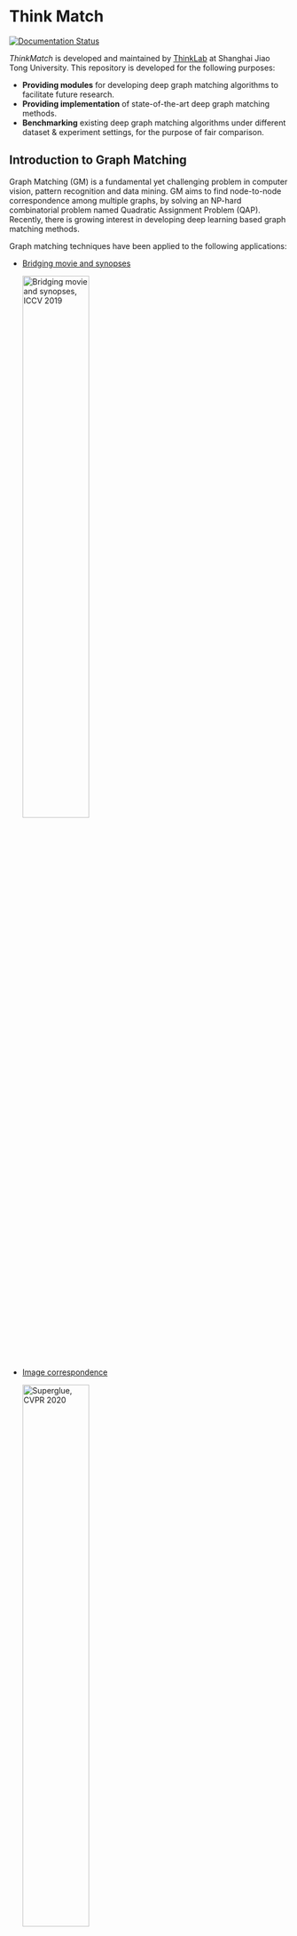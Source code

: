 # Think Match

[![Documentation Status](https://readthedocs.org/projects/thinkmatch/badge/?version=latest)](https://thinkmatch.readthedocs.io/en/latest/?badge=latest)

_ThinkMatch_ is developed and maintained by [ThinkLab](http://thinklab.sjtu.edu.cn) at Shanghai Jiao Tong University.
This repository is developed for the following purposes:
* **Providing modules** for developing deep graph matching algorithms to facilitate future research.
* **Providing implementation** of state-of-the-art deep graph matching methods.
* **Benchmarking** existing deep graph matching algorithms under different dataset & experiment settings, for the purpose of fair comparison.

## Introduction to Graph Matching
Graph Matching (GM) is a fundamental yet challenging problem in computer vision, pattern recognition and data mining. GM aims to find node-to-node correspondence among multiple graphs, by solving an NP-hard combinatorial problem named Quadratic Assignment Problem (QAP). Recently, there is growing interest in developing deep learning based graph matching methods.

Graph matching techniques have been applied to the following applications:
* [Bridging movie and synopses](https://openaccess.thecvf.com/content_ICCV_2019/papers/Xiong_A_Graph-Based_Framework_to_Bridge_Movies_and_Synopses_ICCV_2019_paper.pdf)
  
  <img src="docs/images/movie_synopses.png" alt="Bridging movie and synopses, ICCV 2019" width="50%">

* [Image correspondence](https://arxiv.org/pdf/1911.11763.pdf)
  
  <img src="docs/images/superglue.png" alt="Superglue, CVPR 2020" width="50%">

* [Molecules matching](https://openaccess.thecvf.com/content/CVPR2021/papers/Wang_Combinatorial_Learning_of_Graph_Edit_Distance_via_Dynamic_Embedding_CVPR_2021_paper.pdf)

  <img src="docs/images/molecules.png" alt="Molecules matching, CVPR 2021" width="50%">

* and more...

In this repository, we mainly focus on image keypoint matching because it is a popular testbed for existing graph matching methods.

Readers are referred to the following survey for more technical details about graph matching:
* Junchi Yan, Xu-Cheng Yin, Weiyao Lin, Cheng Deng, Hongyuan Zha, Xiaokang Yang. "A Short Survey of Recent Advances in Graph Matching."
_ICMR 2016_.
## Deep Graph Matching Algorithms
_ThinkMatch_ currently contains pytorch source code of the following deep graph matching methods:

* [**GMN**](/models/GMN)
  * Andrei Zanfir and Cristian Sminchisescu. "Deep Learning of Graph Matching." _CVPR 2018_.
    [[paper]](http://openaccess.thecvf.com/content_cvpr_2018/html/Zanfir_Deep_Learning_of_CVPR_2018_paper.html)
* [**PCA-GM & IPCA-GM**](/models/PCA)
  * Runzhong Wang, Junchi Yan and Xiaokang Yang. "Combinatorial Learning of Robust Deep Graph Matching: an Embedding based Approach." _TPAMI 2020_.
    [[paper]](https://ieeexplore.ieee.org/abstract/document/9128045/), [[project page]](https://thinklab.sjtu.edu.cn/IPCA_GM.html)
  * Runzhong Wang, Junchi Yan and Xiaokang Yang. "Learning Combinatorial Embedding Networks for Deep Graph Matching." _ICCV 2019_.
    [[paper]](http://openaccess.thecvf.com/content_ICCV_2019/papers/Wang_Learning_Combinatorial_Embedding_Networks_for_Deep_Graph_Matching_ICCV_2019_paper.pdf)
* [**NGM & NGM-v2**](/models/NGM)
  * Runzhong Wang, Junchi Yan, Xiaokang Yang. "Neural Graph Matching Network: Learning Lawler's Quadratic Assignment Problem with Extension to Hypergraph and Multiple-graph Matching." _TPAMI 2021_.
    [[paper]](https://ieeexplore.ieee.org/document/9426408), [[project page]](http://thinklab.sjtu.edu.cn/project/NGM/index.html)
* [**CIE-H**](/models/CIE)
  * Tianshu Yu, Runzhong Wang, Junchi Yan, Baoxin Li. "Learning deep graph matching with channel-independent embedding and Hungarian attention." _ICLR 2020_.
    [[paper]](https://openreview.net/forum?id=rJgBd2NYPH)
* [**GANN**](/models/GANN)
  * Runzhong Wang, Junchi Yan and Xiaokang Yang. "Graduated Assignment for Joint Multi-Graph Matching and Clustering with Application to Unsupervised Graph Matching Network Learning." _NeurIPS 2020_.
    [[paper]](https://papers.nips.cc/paper/2020/hash/e6384711491713d29bc63fc5eeb5ba4f-Abstract.html)
  * Runzhong Wang, Shaofei Jiang, Junchi Yan and Xiaokang Yang. "Robust Self-supervised Learning of Deep Graph Matching with Mixture of Modes." _Submitted to TPAMI_. 
    [[project page]](https://thinklab.sjtu.edu.cn/project/GANN-GM/index.html)
* [**BBGM**](/models/BBGM)
  * Michal Rolínek, Paul Swoboda, Dominik Zietlow, Anselm Paulus, Vít Musil, Georg Martius. "Deep Graph Matching via Blackbox Differentiation of Combinatorial Solvers." _ECCV 2020_. 
    [[paper]](https://www.ecva.net/papers/eccv_2020/papers_ECCV/papers/123730409.pdf)

## Deep Graph Matching Benchmarks

### PascalVOC - 2GM

| model                                                        | year | aero   | bike   | bird   | boat   | bottle | bus    | car    | cat    | chair  | cow    | table  | dog    | horse  | mbkie  | person | plant  | sheep  | sofa   | train  | tv     | mean   |
| ------------------------------------------------------------ | ---- | ------ | ------ | ------ | ------ | ------ | ------ | ------ | ------ | ------ | ------ | ------ | ------ | ------ | ------ | ------ | ------ | ------ | ------ | ------ | ------ | ------ |
| [GMN](https://thinkmatch.readthedocs.io/en/latest/guide/models.html#gmn) | 2018 | 0.4163 | 0.5964 | 0.6027 | 0.4795 | 0.7918 | 0.7020 | 0.6735 | 0.6488 | 0.3924 | 0.6128 | 0.6693 | 0.5976 | 0.6106 | 0.5975 | 0.3721 | 0.7818 | 0.6800 | 0.4993 | 0.8421 | 0.9141 | 0.6240 |
| [PCA-GM](https://thinkmatch.readthedocs.io/en/latest/guide/models.html#pca-gm) | 2019 | 0.4979 | 0.6193 | 0.6531 | 0.5715 | 0.7882 | 0.7556 | 0.6466 | 0.6969 | 0.4164 | 0.6339 | 0.5073 | 0.6705 | 0.6671 | 0.6164 | 0.4447 | 0.8116 | 0.6782 | 0.5922 | 0.7845 | 0.9042 | 0.6478 |
| [NGM](https://thinkmatch.readthedocs.io/en/latest/guide/models.html#ngm) | 2019 | 0.5010 | 0.6350 | 0.5790 | 0.5340 | 0.7980 | 0.7710 | 0.7360 | 0.6820 | 0.4110 | 0.6640 | 0.4080 | 0.6030 | 0.6190 | 0.6350 | 0.4560 | 0.7710 | 0.6930 | 0.6550 | 0.7920 | 0.8820 | 0.6413 |
| [NHGM](https://thinkmatch.readthedocs.io/en/latest/guide/models.html#ngm) | 2019 | 0.5240 | 0.6220 | 0.5830 | 0.5570 | 0.7870 | 0.7770 | 0.7440 | 0.7070 | 0.4200 | 0.6460 | 0.5380 | 0.6100 | 0.6190 | 0.6080 | 0.4680 | 0.7910 | 0.6680 | 0.5510 | 0.8090 | 0.8870 | 0.6458 |
| [IPCA-GM](https://thinkmatch.readthedocs.io/en/latest/guide/models.html#pca-gm) | 2020 | 0.5378 | 0.6622 | 0.6714 | 0.6120 | 0.8039 | 0.7527 | 0.7255 | 0.7252 | 0.4455 | 0.6524 | 0.5430 | 0.6724 | 0.6790 | 0.6421 | 0.4793 | 0.8435 | 0.7079 | 0.6398 | 0.8380 | 0.9083 | 0.6770 |
| [CIE-H](https://thinkmatch.readthedocs.io/en/latest/guide/models.html#cie-h) | 2020 | 0.5250 | 0.6858 | 0.7015 | 0.5706 | 0.8207 | 0.7700 | 0.7073 | 0.7313 | 0.4383 | 0.6994 | 0.6237 | 0.7018 | 0.7031 | 0.6641 | 0.4763 | 0.8525 | 0.7172 | 0.6400 | 0.8385 | 0.9168 | 0.6892 |
| [BBGM](https://thinkmatch.readthedocs.io/en/latest/guide/models.html#bbgm) | 2020 | 0.6187 | 0.7106 | 0.7969 | 0.7896 | 0.8740 | 0.9401 | 0.8947 | 0.8022 | 0.5676 | 0.7914 | 0.6458 | 0.7892 | 0.7615 | 0.7512 | 0.6519 | 0.9818 | 0.7729 | 0.7701 | 0.9494 | 0.9393 | 0.7899 |
| [NGM-v2](https://thinkmatch.readthedocs.io/en/latest/guide/models.html#ngm) | 2021 | 0.6184 | 0.7118 | 0.7762 | 0.7875 | 0.8733 | 0.9363 | 0.8770 | 0.7977 | 0.5535 | 0.7781 | 0.8952 | 0.7880 | 0.8011 | 0.7923 | 0.6258 | 0.9771 | 0.7769 | 0.7574 | 0.9665 | 0.9323 | 0.8011 |
| [NHGM-v2](https://thinkmatch.readthedocs.io/en/latest/guide/models.html#ngm) | 2021 | 0.5995 | 0.7154 | 0.7724 | 0.7902 | 0.8773 | 0.9457 | 0.8903 | 0.8181 | 0.5995 | 0.8129 | 0.8695 | 0.7811 | 0.7645 | 0.7750 | 0.6440 | 0.9872 | 0.7778 | 0.7538 | 0.9787 | 0.9280 | 0.8040 |

### Willow Object Class - 2GM & MGM

| model                                                        | year | remark          | Car    | Duck   | Face   | Motorbike | Winebottle | mean   |
| ------------------------------------------------------------ | ---- | --------------- | ------ | ------ | ------ | --------- | ---------- | ------ |
| [GMN](https://thinkmatch.readthedocs.io/en/latest/guide/models.html#gmn) | 2018 | -               | 0.6790 | 0.7670 | 0.9980 | 0.6920    | 0.8310     | 0.7934 |
| [PCA-GM](https://thinkmatch.readthedocs.io/en/latest/guide/models.html#pca-gm) | 2019 | -               | 0.8760 | 0.8360 | 1.0000 | 0.7760    | 0.8840     | 0.8744 |
| [NGM](https://thinkmatch.readthedocs.io/en/latest/guide/models.html#ngm) | 2019 | -               | 0.8420 | 0.7760 | 0.9940 | 0.7680    | 0.8830     | 0.8530 |
| [NHGM](https://thinkmatch.readthedocs.io/en/latest/guide/models.html#ngm) | 2019 | -               | 0.8650 | 0.7220 | 0.9990 | 0.7930    | 0.8940     | 0.8550 |
| [NMGM](https://thinkmatch.readthedocs.io/en/latest/guide/models.html#ngm) | 2019 | -               | 0.7850 | 0.9210 | 1.0000 | 0.7870    | 0.9480     | 0.8880 |
| [IPCA-GM](https://thinkmatch.readthedocs.io/en/latest/guide/models.html#pca) | 2020 | -               | 0.9040 | 0.8860 | 1.0000 | 0.8300    | 0.8830     | 0.9006 |
| [CIE-H](https://thinkmatch.readthedocs.io/en/latest/guide/models.html#cie-h) | 2020 | -               | 0.8581 | 0.8206 | 0.9994 | 0.8836    | 0.8871     | 0.8898 |
| [BBGM](https://thinkmatch.readthedocs.io/en/latest/guide/models.html#bbgm) | 2020 | -               | 0.9680 | 0.8990 | 1.0000 | 0.9980    | 0.9940     | 0.9718 |
| [GANN-MGM](https://thinkmatch.readthedocs.io/en/latest/guide/models.html#gann) | 2020 | self-supervised | 0.9600 | 0.9642 | 1.0000 | 1.0000    | 0.9879     | 0.9906 |
| [NGM-v2](https://thinkmatch.readthedocs.io/en/latest/guide/models.html#ngm) | 2021 | -               | 0.9740 | 0.9340 | 1.0000 | 0.9860    | 0.9830     | 0.9754 |
| [NHGM-v2](https://thinkmatch.readthedocs.io/en/latest/guide/models.html#ngm) | 2021 | -               | 0.9740 | 0.9390 | 1.0000 | 0.9860    | 0.9890     | 0.9780 |
| [NMGM-v2](https://thinkmatch.readthedocs.io/en/latest/guide/models.html#ngm) | 2021 | -               | 0.9760 | 0.9447 | 1.0000 | 1.0000    | 0.9902     | 0.9822 |

### SPair-71k - 2GM

| model   | year | aero   | bike   | bird   | boat   | bottle | bus    | car    | cat    | chair  | cow    | dog    | horse  | mtbike | person | plant  | sheep  | train  | tv     | mean |
| ------- | ---- | ------ | ------ | ------ | ------ | ------ | ------ | ------ | ------ | ------ | ------ | ------ | ------ | ------ | ------ | ------ | ------ | ------ | ------ | ------ |
| [GMN](https://thinkmatch.readthedocs.io/en/latest/guide/models.html#gmn)     | 2018 | 0.3109 | 0.3082 | 0.3772 | 0.2441 | 0.3846 | 0.3538 | 0.3411 | 0.2842 | 0.4074 | 0.2282 | 0.2635 | 0.3089 | 0.3757 | 0.2723 | 0.3358 | 0.3470 | 0.2628 | 0.2930 | 0.3166 |
| [PCA-GM](https://thinkmatch.readthedocs.io/en/latest/guide/models.html#pca-gm)  | 2019 | 0.3001 | 0.3798 | 0.4518 | 0.2638 | 0.3731 | 0.4448 | 0.3659 | 0.3048 | 0.3786 | 0.3098 | 0.3010 | 0.4072 | 0.4574 | 0.3231 | 0.3572 | 0.3488 | 0.2132 | 0.5822 |0.3646|
| [NGM](https://thinkmatch.readthedocs.io/en/latest/guide/models.html#ngm)     | 2019 | 0.3569 | 0.3477 | 0.4386 | 0.2964 | 0.4603 | 0.4895 | 0.3792 | 0.2697 | 0.4639 | 0.3398 | 0.2811 | 0.3835 | 0.4402 | 0.3584 | 0.4725 | 0.3564 | 0.3311 | 0.5892 |0.3919|
| [NHGM](https://thinkmatch.readthedocs.io/en/latest/guide/models.html#ngm)    | 2019 | 0.2841 | 0.3115 | 0.4310 | 0.2827 | 0.3578 | 0.4558 | 0.3659 | 0.3024 | 0.5117 | 0.3334 | 0.3084 | 0.3836 | 0.4231 | 0.3440 | 0.4594 | 0.4020 | 0.3203 | 0.4251 |0.3723|
| [IPCA-GM](https://thinkmatch.readthedocs.io/en/latest/guide/models.html#pca) | 2020 | 0.3597 | 0.3401 | 0.4184 | 0.2810 | 0.3821 | 0.4351 | 0.3649 | 0.3211 | 0.3762 | 0.2952 | 0.3425 | 0.4189 | 0.4639 | 0.3472 | 0.3750 | 0.3716 | 0.2571 | 0.5788 |0.3738|
| [CIE-H](https://thinkmatch.readthedocs.io/en/latest/guide/models.html#cie-h)   | 2020 | 0.4284 | 0.4016 | 0.5820 | 0.3753 | 0.4514 | 0.4997 | 0.4395 | 0.3980 | 0.4435 | 0.3588 | 0.4301 | 0.5219 | 0.4714 | 0.3930 | 0.4167 | 0.4387 | 0.3806 | 0.7431 |0.4541|
| [BBGM](https://thinkmatch.readthedocs.io/en/latest/guide/models.html#bbgm)    | 2020 | 0.5715 | 0.5405 | 0.8500 | 0.7162 | 0.6942 | 0.9095 | 0.7826 | 0.7223 | 0.6693 | 0.7151 | 0.6131 | 0.6944 | 0.7264 | 0.7221 | 0.9865 | 0.7926 | 0.9358 | 0.9919 |0.7574|
| [NGM-v2](https://thinkmatch.readthedocs.io/en/latest/guide/models.html#ngm)  | 2021 | 0.5717 | 0.5095 | 0.8536 | 0.7214 | 0.7030 | 0.9167 | 0.7754 | 0.7263 | 0.6432 | 0.7232 | 0.6101 | 0.6743 | 0.6807 | 0.6554 | 0.9891 | 0.7820 | 0.9439 | 0.9728 |0.7473|
| [NMGM-v2](https://thinkmatch.readthedocs.io/en/latest/guide/models.html#ngm) | 2021 | 0.5354 | 0.4780 | 0.7795 | 0.6473 | 0.6715 | 0.8428 | 0.6763 | 0.6606 | 0.6363 | 0.6939 | 0.5624 | 0.6460 | 0.6939 | 0.6332 | 0.9726 | 0.7462 | 0.8741 | 0.9836 |0.7074|

_ThinkMatch_ includes the flowing datasets with the provided benchmarks:

* **PascalVOC-Keypoint**
* **Willow-Object-Class**
* **CUB2011**
* **SPair-71k**
* **IMC-PT-SparseGM**

**TODO** We also plan to include the following datasets in the future:
* **Synthetic data**

_ThinkMatch_ also supports the following graph matching settings:
* **2GM** namely **Two**-**G**raph **M**atching where every time only a pair of two graphs is matched.
* **MGM** namely **M**ulti-**G**raph **M**atching where more than two graphs are jointly matched.
* **MGM3** namely **M**ulti-**G**raph **M**atching with a **M**ixture of **M**odes, where multiple graphs are jointly considered, and at the same time the graphs may come from different categories.

## Get Started

### Docker (RECOMMENDED)

Get the recommended docker image by
```bash
docker pull ghcr.io/thinklab-sjtu/thinkmatch:torch1.6.0-cuda10.1-cudnn7-pyg1.6.3-pygmtools0.2.0
```

See details in [ThinkMatch-runtime](https://github.com/Thinklab-SJTU/ThinkMatch-runtime).

### Manual configuration (for Ubuntu)
This repository is developed and tested with Ubuntu 16.04, Python 3.7, Pytorch 1.6, cuda10.1, cudnn7 and torch-geometric 1.6.3. 
1. Install and configure Pytorch 1.6 (with GPU support). 
1. Install ninja-build: ``apt-get install ninja-build``
1. Install python packages: 
    ```bash
    pip install tensorboardX scipy easydict pyyaml xlrd xlwt pynvml pygmtools
   ```
1. Install building tools for LPMP: 
    ```bash
    apt-get install -y findutils libhdf5-serial-dev git wget libssl-dev
    
    wget https://github.com/Kitware/CMake/releases/download/v3.19.1/cmake-3.19.1.tar.gz && tar zxvf cmake-3.19.1.tar.gz
    cd cmake-3.19.1 && ./bootstrap && make && make install
    ```

1. Install and build LPMP:
    ```bash
   python -m pip install git+https://git@github.com/rogerwwww/lpmp.git
   ```
   You may need ``gcc-9`` to successfully build LPMP. Here we provide an example installing and configuring ``gcc-9``: 
   ```bash
   apt-get update
   apt-get install -y software-properties-common
   add-apt-repository ppa:ubuntu-toolchain-r/test
   
   apt-get install -y gcc-9 g++-9
   update-alternatives --install /usr/bin/gcc gcc /usr/bin/gcc-9 60 --slave /usr/bin/g++ g++ /usr/bin/g++-9
   ```

1. Install torch-geometric:
    ```bash
    export CUDA=cu101
    export TORCH=1.6.0
    /opt/conda/bin/pip install torch-scatter==2.0.5 -f https://pytorch-geometric.com/whl/torch-${TORCH}+${CUDA}.html
    /opt/conda/bin/pip install torch-sparse==0.6.8 -f https://pytorch-geometric.com/whl/torch-${TORCH}+${CUDA}.html
    /opt/conda/bin/pip install torch-cluster==1.5.8 -f https://pytorch-geometric.com/whl/torch-${TORCH}+${CUDA}.html
    /opt/conda/bin/pip install torch-spline-conv==1.2.0 -f https://pytorch-geometric.com/whl/torch-${TORCH}+${CUDA}.html
    /opt/conda/bin/pip install torch-geometric==1.6.3
   ```

1. If you have configured ``gcc-9`` to build LPMP, be sure to switch back to ``gcc-7`` because this code repository is based on ``gcc-7``. Here is also an example:

    ```bash
    update-alternatives --remove gcc /usr/bin/gcc-9
   update-alternatives --install /usr/bin/gcc gcc /usr/bin/gcc-7 60 --slave /usr/bin/g++ g++ /usr/bin/g++-7
   ```

### Available datasets

Note: All following datasets can be automatically downloaded and unzipped by `pygmtools`, but you can also download the dataset yourself if a download failure occurs.

1. PascalVOC-Keypoint

    1. Download [VOC2011 dataset](http://host.robots.ox.ac.uk/pascal/VOC/voc2011/index.html) and make sure it looks like ``data/PascalVOC/TrainVal/VOCdevkit/VOC2011``
    1. Download keypoint annotation for VOC2011 from [Berkeley server](https://www2.eecs.berkeley.edu/Research/Projects/CS/vision/shape/poselets/voc2011_keypoints_Feb2012.tgz) or [google drive](https://drive.google.com/open?id=1D5o8rmnY1-DaDrgAXSygnflX5c-JyUWR) and make sure it looks like ``data/PascalVOC/annotations``
    1. The train/test split is available in ``data/PascalVOC/voc2011_pairs.npz``. **This file must be added manually.**

    Please cite the following papers if you use PascalVOC-Keypoint dataset:
    ```
    @article{EveringhamIJCV10,
      title={The pascal visual object classes (voc) challenge},
      author={Everingham, Mark and Van Gool, Luc and Williams, Christopher KI and Winn, John and Zisserman, Andrew},
      journal={International Journal of Computer Vision},
      volume={88},
      pages={303–338},
      year={2010}
    }
    
    @inproceedings{BourdevICCV09,
      title={Poselets: Body part detectors trained using 3d human pose annotations},
      author={Bourdev, L. and Malik, J.},
      booktitle={International Conference on Computer Vision},
      pages={1365--1372},
      year={2009},
      organization={IEEE}
    }
    ```
1. Willow-Object-Class
    1. Download [Willow-ObjectClass dataset](http://www.di.ens.fr/willow/research/graphlearning/WILLOW-ObjectClass_dataset.zip)
    1. Unzip the dataset and make sure it looks like ``data/WillowObject/WILLOW-ObjectClass``

    Please cite the following paper if you use Willow-Object-Class dataset:
    ```
    @inproceedings{ChoICCV13,
      author={Cho, Minsu and Alahari, Karteek and Ponce, Jean},
      title = {Learning Graphs to Match},
      booktitle = {International Conference on Computer Vision},
      pages={25--32},
      year={2013}
    }
    ```

1. CUB2011
    1. Download [CUB-200-2011 dataset](http://www.vision.caltech.edu/visipedia-data/CUB-200-2011/CUB_200_2011.tgz).
    1. Unzip the dataset and make sure it looks like ``data/CUB_200_2011/CUB_200_2011``

    Please cite the following report if you use CUB2011 dataset:
    ```
    @techreport{CUB2011,
      Title = {{The Caltech-UCSD Birds-200-2011 Dataset}},
      Author = {Wah, C. and Branson, S. and Welinder, P. and Perona, P. and Belongie, S.},
      Year = {2011},
      Institution = {California Institute of Technology},
      Number = {CNS-TR-2011-001}
    }
    ```

1. IMC-PT-SparseGM
    1. Download the IMC-PT-SparseGM dataset from [google drive](https://drive.google.com/file/d/1Po9pRMWXTqKK2ABPpVmkcsOq-6K_2v-B/view?usp=sharing) or [baidu drive (code: 0576)](https://pan.baidu.com/s/1hlJdIFp4rkiz1Y-gztyHIw)
    1. Unzip the dataset and make sure it looks like ``data/IMC_PT_SparseGM/annotations``

    Please cite the following papers if you use IMC-PT-SparseGM dataset:
    ```
    @article{JinIJCV21,
      title={Image Matching across Wide Baselines: From Paper to Practice},
      author={Jin, Yuhe and Mishkin, Dmytro and Mishchuk, Anastasiia and Matas, Jiri and Fua, Pascal and Yi, Kwang Moo and Trulls, Eduard},
      journal={International Journal of Computer Vision},
      pages={517--547},
      year={2021}
    }
    
    @unpublished{WangPAMIsub21,
      title={Robust Self-supervised Learning of Deep Graph Matching with Mixture of Modes},
      author={Wang, Runzhong and Jiang, Shaofei and Yan, Junchi and Yang, Xiaokang},
      note={submitted to IEEE Transactions of Pattern Analysis and Machine Intelligence},
      year={2021}
    }
    ```

For more information, please see [pygmtools](https://pypi.org/project/pygmtools/).

## Run the Experiment

Run training and evaluation
```bash
python train_eval.py --cfg path/to/your/yaml
```

and replace ``path/to/your/yaml`` by path to your configuration file, e.g.
```bash
python train_eval.py --cfg experiments/vgg16_pca_voc.yaml
```

Default configuration files are stored in``experiments/`` and you are welcomed to try your own configurations. If you find a better yaml configuration, please let us know by raising an issue or a PR and we will update the benchmark!

## Pretrained Models
_ThinkMatch_ provides pretrained models. The model weights are available via [google drive](https://drive.google.com/drive/folders/11xAQlaEsMrRlIVc00nqWrjHf8VOXUxHQ?usp=sharing)

To use the pretrained models, firstly download the weight files, then add the following line to your yaml file:
```yaml
PRETRAINED_PATH: path/to/your/pretrained/weights
```
